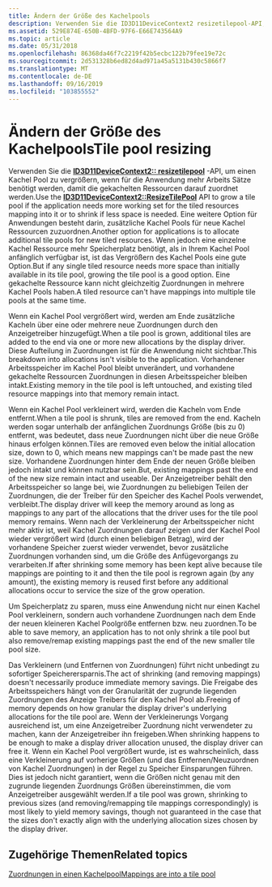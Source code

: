```yaml
---
title: Ändern der Größe des Kachelpools
description: Verwenden Sie die ID3D11DeviceContext2 resizetilepool-API, um einen Kachel Pool zu vergrößern, wenn für die Anwendung mehr Arbeits Sätze benötigt werden, damit die gekachelten Ressourcen darauf zuordnet werden.
ms.assetid: 529E874E-650B-4BFD-97F6-E66E743564A9
ms.topic: article
ms.date: 05/31/2018
ms.openlocfilehash: 86368da46f7c2219f42b5ecbc122b79fee19e72c
ms.sourcegitcommit: 2d531328b6ed82d4ad971a45a5131b430c5866f7
ms.translationtype: MT
ms.contentlocale: de-DE
ms.lasthandoff: 09/16/2019
ms.locfileid: "103855552"
---
```

# <a name="tile-pool-resizing"></a><span data-ttu-id="5135c-103">Ändern der Größe des Kachelpools</span><span class="sxs-lookup"><span data-stu-id="5135c-103">Tile pool resizing</span></span>

<span data-ttu-id="5135c-104">Verwenden Sie die [**ID3D11DeviceContext2:: resizetilepool**](/windows/desktop/api/D3D11_2/nf-d3d11_2-id3d11devicecontext2-resizetilepool) -API, um einen Kachel Pool zu vergrößern, wenn für die Anwendung mehr Arbeits Sätze benötigt werden, damit die gekachelten Ressourcen darauf zuordnet werden.</span><span class="sxs-lookup"><span data-stu-id="5135c-104">Use the [**ID3D11DeviceContext2::ResizeTilePool**](/windows/desktop/api/D3D11_2/nf-d3d11_2-id3d11devicecontext2-resizetilepool) API to grow a tile pool if the application needs more working set for the tiled resources mapping into it or to shrink if less space is needed.</span></span> <span data-ttu-id="5135c-105">Eine weitere Option für Anwendungen besteht darin, zusätzliche Kachel Pools für neue Kachel Ressourcen zuzuordnen.</span><span class="sxs-lookup"><span data-stu-id="5135c-105">Another option for applications is to allocate additional tile pools for new tiled resources.</span></span> <span data-ttu-id="5135c-106">Wenn jedoch eine einzelne Kachel Ressource mehr Speicherplatz benötigt, als in Ihrem Kachel Pool anfänglich verfügbar ist, ist das Vergrößern des Kachel Pools eine gute Option.</span><span class="sxs-lookup"><span data-stu-id="5135c-106">But if any single tiled resource needs more space than initially available in its tile pool, growing the tile pool is a good option.</span></span> <span data-ttu-id="5135c-107">Eine gekachelte Ressource kann nicht gleichzeitig Zuordnungen in mehrere Kachel Pools haben.</span><span class="sxs-lookup"><span data-stu-id="5135c-107">A tiled resource can't have mappings into multiple tile pools at the same time.</span></span>

<span data-ttu-id="5135c-108">Wenn ein Kachel Pool vergrößert wird, werden am Ende zusätzliche Kacheln über eine oder mehrere neue Zuordnungen durch den Anzeigetreiber hinzugefügt.</span><span class="sxs-lookup"><span data-stu-id="5135c-108">When a tile pool is grown, additional tiles are added to the end via one or more new allocations by the display driver.</span></span> <span data-ttu-id="5135c-109">Diese Aufteilung in Zuordnungen ist für die Anwendung nicht sichtbar.</span><span class="sxs-lookup"><span data-stu-id="5135c-109">This breakdown into allocations isn't visible to the application.</span></span> <span data-ttu-id="5135c-110">Vorhandener Arbeitsspeicher im Kachel Pool bleibt unverändert, und vorhandene gekachelte Ressourcen Zuordnungen in diesen Arbeitsspeicher bleiben intakt.</span><span class="sxs-lookup"><span data-stu-id="5135c-110">Existing memory in the tile pool is left untouched, and existing tiled resource mappings into that memory remain intact.</span></span>

<span data-ttu-id="5135c-111">Wenn ein Kachel Pool verkleinert wird, werden die Kacheln vom Ende entfernt.</span><span class="sxs-lookup"><span data-stu-id="5135c-111">When a tile pool is shrunk, tiles are removed from the end.</span></span> <span data-ttu-id="5135c-112">Kacheln werden sogar unterhalb der anfänglichen Zuordnungs Größe (bis zu 0) entfernt, was bedeutet, dass neue Zuordnungen nicht über die neue Größe hinaus erfolgen können.</span><span class="sxs-lookup"><span data-stu-id="5135c-112">Tiles are removed even below the initial allocation size, down to 0, which means new mappings can't be made past the new size.</span></span> <span data-ttu-id="5135c-113">Vorhandene Zuordnungen hinter dem Ende der neuen Größe bleiben jedoch intakt und können nutzbar sein.</span><span class="sxs-lookup"><span data-stu-id="5135c-113">But, existing mappings past the end of the new size remain intact and useable.</span></span> <span data-ttu-id="5135c-114">Der Anzeigetreiber behält den Arbeitsspeicher so lange bei, wie Zuordnungen zu beliebigen Teilen der Zuordnungen, die der Treiber für den Speicher des Kachel Pools verwendet, verbleibt.</span><span class="sxs-lookup"><span data-stu-id="5135c-114">The display driver will keep the memory around as long as mappings to any part of the allocations that the driver uses for the tile pool memory remains.</span></span> <span data-ttu-id="5135c-115">Wenn nach der Verkleinerung der Arbeitsspeicher nicht mehr aktiv ist, weil Kachel Zuordnungen darauf zeigen und der Kachel Pool wieder vergrößert wird (durch einen beliebigen Betrag), wird der vorhandene Speicher zuerst wieder verwendet, bevor zusätzliche Zuordnungen vorhanden sind, um die Größe des Anfügevorgangs zu verarbeiten.</span><span class="sxs-lookup"><span data-stu-id="5135c-115">If after shrinking some memory has been kept alive because tile mappings are pointing to it and then the tile pool is regrown again (by any amount), the existing memory is reused first before any additional allocations occur to service the size of the grow operation.</span></span>

<span data-ttu-id="5135c-116">Um Speicherplatz zu sparen, muss eine Anwendung nicht nur einen Kachel Pool verkleinern, sondern auch vorhandene Zuordnungen nach dem Ende der neuen kleineren Kachel Poolgröße entfernen bzw. neu zuordnen.</span><span class="sxs-lookup"><span data-stu-id="5135c-116">To be able to save memory, an application has to not only shrink a tile pool but also remove/remap existing mappings past the end of the new smaller tile pool size.</span></span>

<span data-ttu-id="5135c-117">Das Verkleinern (und Entfernen von Zuordnungen) führt nicht unbedingt zu sofortiger Speicherersparnis.</span><span class="sxs-lookup"><span data-stu-id="5135c-117">The act of shrinking (and removing mappings) doesn't necessarily produce immediate memory savings.</span></span> <span data-ttu-id="5135c-118">Die Freigabe des Arbeitsspeichers hängt von der Granularität der zugrunde liegenden Zuordnungen des Anzeige Treibers für den Kachel Pool ab.</span><span class="sxs-lookup"><span data-stu-id="5135c-118">Freeing of memory depends on how granular the display driver's underlying allocations for the tile pool are.</span></span> <span data-ttu-id="5135c-119">Wenn der Verkleinerungs Vorgang ausreichend ist, um eine Anzeigetreiber Zuordnung nicht verwendeter zu machen, kann der Anzeigetreiber ihn freigeben.</span><span class="sxs-lookup"><span data-stu-id="5135c-119">When shrinking happens to be enough to make a display driver allocation unused, the display driver can free it.</span></span> <span data-ttu-id="5135c-120">Wenn ein Kachel Pool vergrößert wurde, ist es wahrscheinlich, dass eine Verkleinerung auf vorherige Größen (und das Entfernen/Neuzuordnen von Kachel Zuordnungen) in der Regel zu Speicher Einsparungen führen. Dies ist jedoch nicht garantiert, wenn die Größen nicht genau mit den zugrunde liegenden Zuordnungs Größen übereinstimmen, die vom Anzeigetreiber ausgewählt werden.</span><span class="sxs-lookup"><span data-stu-id="5135c-120">If a tile pool was grown, shrinking to previous sizes (and removing/remapping tile mappings correspondingly) is most likely to yield memory savings, though not guaranteed in the case that the sizes don't exactly align with the underlying allocation sizes chosen by the display driver.</span></span>

## <a name="related-topics"></a><span data-ttu-id="5135c-121">Zugehörige Themen</span><span class="sxs-lookup"><span data-stu-id="5135c-121">Related topics</span></span>

<dl> <dt>

[<span data-ttu-id="5135c-122">Zuordnungen in einen Kachelpool</span><span class="sxs-lookup"><span data-stu-id="5135c-122">Mappings are into a tile pool</span></span>](mappings-are-into-a-tile-pool.md)
</dt> </dl>

 

 





